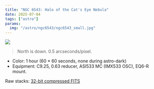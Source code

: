 ```yaml
---
title: "NGC 6543: Halo of the Cat's Eye Nebula"
date: 2025-07-04
tags: ["astro"]
params:
  img: "/astro/ngc6543/ngc6543_small.jpg"
---
```


![](/astro/ngc6543/ngc6543.jpg)
> North is down. 0.5 arcseconds/pixel.

- Color: 1 hour (60 * 60 seconds, none during astro-dark)
- Equipment: C9.25, 0.63 reducer, ASI533 MC (IMX533 OSC), EQ6-R mount. 

Raw stacks: <a href="https://large.maurycyz.com/data/ngc6543.fit">32-bit compressed FITS</a>
